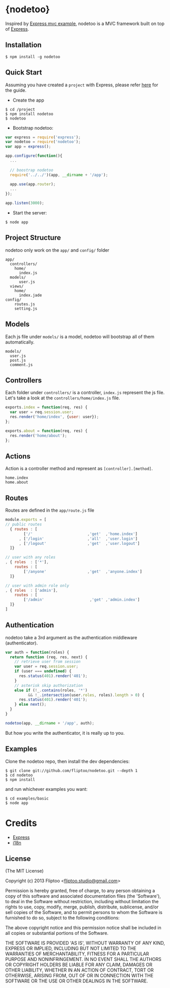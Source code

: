 {nodetoo}
=========
Inspired by [Express mvc example](https://github.com/visionmedia/express/tree/master/examples/mvc), nodetoo is a MVC framework built on top of [Express](expressjs.com).

## Installation

    $ npm install -g nodetoo

## Quick Start

Assuming you have created a `project` with Express, please refer [here](http://expressjs.com/guide.html) for the guide.  

- Create the app

```
$ cd /project
$ npm install nodetoo
$ nodetoo
``` 

- Bootstrap nodetoo:

```js
var express = require('express');
var nodetoo = require('nodetoo');
var app = express();

app.configure(function(){
  ...
  
  // boostrap nodetoo
  require('../../')(app, __dirname + '/app');
  
  app.use(app.router);
  ...
});

app.listen(3000);
```

- Start the server:

```
$ node app
```

## Project Structure

nodetoo only work on the `app/` and `config/` folder

```
app/
  controllers/
    home/
      index.js
  models/
      user.js
  views/
    home/
      index.jade
config/
    routes.js
    setting.js
```

## Models

Each js file under `models/` is a model, nodetoo will bootstrap all of them automatically. 

```
models/
  user.js
  post.js
  comment.js
```

## Controllers

Each folder under `controllers/` is a controller, `index.js` represent the js file.  
Let's take a look at the `controllers/home/index.js` file.

```js
exports.index = function(req, res) {
  var user = req.session.user;
  res.render('home/index', {user: user});
};

exports.about = function(req, res) {
  res.render('home/about');
};
```

## Actions

Action is a controller method and represent as `[controller].[method]`.

```
home.index
home.about
```

## Routes

Routes are defined in the `app/route.js` file

```js
module.exports = [
// public routes  
  { routes : [
        ['/'                        ,'get'  ,'home.index']
      , ['/login'                   ,'all'  ,'user.login']
      , ['/logout'                  ,'get'  ,'user.logout']
  ]}

// user with any roles
, { roles  : ['*'],
    routes : [
        ['/anyone'                  ,'get'  ,'anyone.index']
  ]}

// user with admin role only
, { roles  : ['admin'],
    routes : [
        ['/admin'                    ,'get' ,'admin.index']
  ]}
]
```

## Authentication

nodetoo take a 3rd argument as the authentication middleware (authenticator).

```js
var auth = function(roles) {
  return function (req, res, next) {
    // retrieve user from session
    var user = req.session.user;
    if (user === undefined) {
      res.status(401).render('401');
    } 
    // asterisk skip authorization
    else if (!_.contains(roles, '*') 
          && !_.intersection(user.roles, roles).length > 0) {
      res.status(401).render('401');
    } else next();
  }
}

nodetoo(app, __dirname + '/app', auth);
```
But how you write the authenticator, it is really up to you.

## Examples

Clone the nodetoo repo, then install the dev dependencies:

    $ git clone git://github.com/fliptoo/nodetoo.git --depth 1
    $ cd nodetoo
    $ npm install

and run whichever examples you want:

    $ cd examples/basic
    $ node app
    
# Credits

- [Express](https://github.com/visionmedia/express)
- [i18n](https://github.com/mashpie/i18n-node/)

## License

(The MIT License)

Copyright (c) 2013 Fliptoo &lt;fliptoo.studio@gmail.com&gt;

Permission is hereby granted, free of charge, to any person obtaining
a copy of this software and associated documentation files (the
'Software'), to deal in the Software without restriction, including
without limitation the rights to use, copy, modify, merge, publish,
distribute, sublicense, and/or sell copies of the Software, and to
permit persons to whom the Software is furnished to do so, subject to
the following conditions:

The above copyright notice and this permission notice shall be
included in all copies or substantial portions of the Software.

THE SOFTWARE IS PROVIDED 'AS IS', WITHOUT WARRANTY OF ANY KIND,
EXPRESS OR IMPLIED, INCLUDING BUT NOT LIMITED TO THE WARRANTIES OF
MERCHANTABILITY, FITNESS FOR A PARTICULAR PURPOSE AND NONINFRINGEMENT.
IN NO EVENT SHALL THE AUTHORS OR COPYRIGHT HOLDERS BE LIABLE FOR ANY
CLAIM, DAMAGES OR OTHER LIABILITY, WHETHER IN AN ACTION OF CONTRACT,
TORT OR OTHERWISE, ARISING FROM, OUT OF OR IN CONNECTION WITH THE
SOFTWARE OR THE USE OR OTHER DEALINGS IN THE SOFTWARE.
